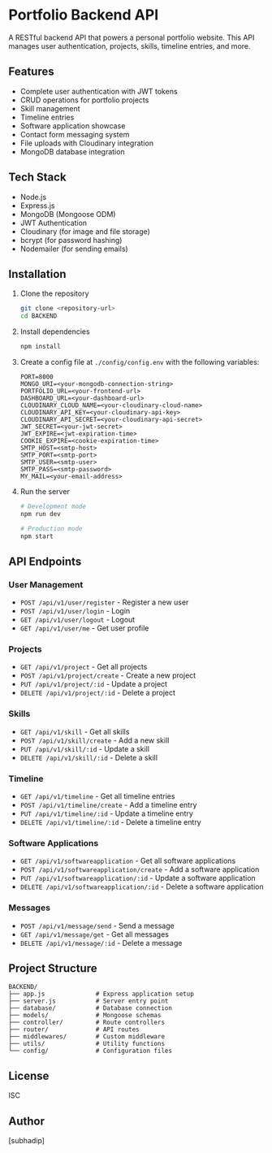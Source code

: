 # Portfolio Backend API

A RESTful backend API that powers a personal portfolio website. This API manages user authentication, projects, skills, timeline entries, and more.

## Features

- Complete user authentication with JWT tokens
- CRUD operations for portfolio projects
- Skill management
- Timeline entries
- Software application showcase
- Contact form messaging system
- File uploads with Cloudinary integration
- MongoDB database integration

## Tech Stack

- Node.js
- Express.js
- MongoDB (Mongoose ODM)
- JWT Authentication
- Cloudinary (for image and file storage)
- bcrypt (for password hashing)
- Nodemailer (for sending emails)

## Installation

1. Clone the repository
   ```bash
   git clone <repository-url>
   cd BACKEND
   ```

2. Install dependencies
   ```bash
   npm install
   ```

3. Create a config file at `./config/config.env` with the following variables:
   ```
   PORT=8000
   MONGO_URI=<your-mongodb-connection-string>
   PORTFOLIO_URL=<your-frontend-url>
   DASHBOARD_URL=<your-dashboard-url>
   CLOUDINARY_CLOUD_NAME=<your-cloudinary-cloud-name>
   CLOUDINARY_API_KEY=<your-cloudinary-api-key>
   CLOUDINARY_API_SECRET=<your-cloudinary-api-secret>
   JWT_SECRET=<your-jwt-secret>
   JWT_EXPIRE=<jwt-expiration-time>
   COOKIE_EXPIRE=<cookie-expiration-time>
   SMTP_HOST=<smtp-host>
   SMTP_PORT=<smtp-port>
   SMTP_USER=<smtp-user>
   SMTP_PASS=<smtp-password>
   MY_MAIL=<your-email-address>
   ```

4. Run the server
   ```bash
   # Development mode
   npm run dev
   
   # Production mode
   npm start
   ```

## API Endpoints

### User Management
- `POST /api/v1/user/register` - Register a new user
- `POST /api/v1/user/login` - Login
- `GET /api/v1/user/logout` - Logout
- `GET /api/v1/user/me` - Get user profile

### Projects
- `GET /api/v1/project` - Get all projects
- `POST /api/v1/project/create` - Create a new project
- `PUT /api/v1/project/:id` - Update a project
- `DELETE /api/v1/project/:id` - Delete a project

### Skills
- `GET /api/v1/skill` - Get all skills
- `POST /api/v1/skill/create` - Add a new skill
- `PUT /api/v1/skill/:id` - Update a skill
- `DELETE /api/v1/skill/:id` - Delete a skill

### Timeline
- `GET /api/v1/timeline` - Get all timeline entries
- `POST /api/v1/timeline/create` - Add a timeline entry
- `PUT /api/v1/timeline/:id` - Update a timeline entry
- `DELETE /api/v1/timeline/:id` - Delete a timeline entry

### Software Applications
- `GET /api/v1/softwareapplication` - Get all software applications
- `POST /api/v1/softwareapplication/create` - Add a software application
- `PUT /api/v1/softwareapplication/:id` - Update a software application
- `DELETE /api/v1/softwareapplication/:id` - Delete a software application

### Messages
- `POST /api/v1/message/send` - Send a message
- `GET /api/v1/message/get` - Get all messages
- `DELETE /api/v1/message/:id` - Delete a message

## Project Structure

```
BACKEND/
├── app.js              # Express application setup
├── server.js           # Server entry point
├── database/           # Database connection
├── models/             # Mongoose schemas
├── controller/         # Route controllers
├── router/             # API routes
├── middlewares/        # Custom middleware
├── utils/              # Utility functions
└── config/             # Configuration files
```

## License

ISC

## Author

[subhadip] 
